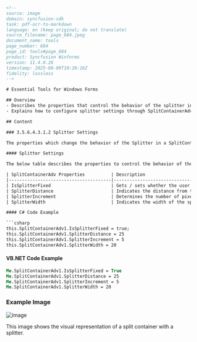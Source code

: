 ```html
<!-- 
source: image
domain: syncfusion-sdk
task: pdf-ocr-to-markdown
language: en (keep original; do not translate)
source_filename: page_684.jpeg
document_name: tools
page_number: 684
page_id: tools#page_684
product: Syncfusion Winforms
version: 11.4.0.26
timestamp: 2025-08-09T10:28:16Z
fidelity: lossless
-->

# Essential Tools for Windows Forms

## Overview
- Describes the properties that control the behavior of the splitter in a SplitContainerAdv control.
- Explains how to configure splitter settings through SplitContainerAdv properties.

## Content

### 3.5.6.4.3.1.2 Splitter Settings

The properties which change the behavior of the Splitter in a SplitContainerAdv control are discussed in this section.

#### Splitter Settings

The below table describes the properties to control the behavior of the splitter.

| SplitContainerAdv Properties          | Description                                                                 |
|---------------------------------------|-----------------------------------------------------------------------------|
| IsSplitterFixed                       | Gets / sets whether the user is allowed to move the splitter or not. Default value is false. |
| SplitterDistance                      | Indicates the distance from the left top border. |
| SplitterIncrement                     | Determines the number of pixels the splitter moves in each increment. |
| SplitterWidth                         | Indicates the width of the splitter. |

#### C# Code Example

```csharp
this.SplitContainerAdv1.IsSplitterFixed = true;
this.SplitContainerAdv1.SplitterDistance = 25
this.SplitContainerAdv1.SplitterIncrement = 5
this.SplitContainerAdv1.SplitterWidth = 20
```

#### VB.NET Code Example

```vb
Me.SplitContainerAdv1.IsSplitterFixed = True
Me.SplitContainerAdv1.SplitterDistance = 25
Me.SplitContainerAdv1.SplitterIncrement = 5
Me.SplitContainerAdv1.SplitterWidth = 20
```

### Example Image
![image](https://i.imgur.com/example.png)

This image shows the visual representation of a split container with a splitter.
```